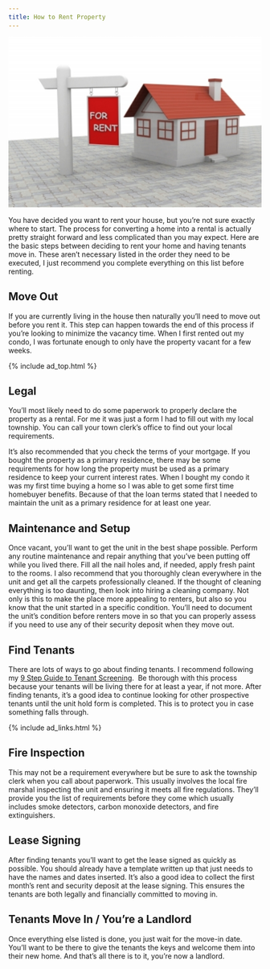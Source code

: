 ```yaml
---
title: How to Rent Property
---
```


![House for Rent](/images/house_for_rent.jpg)

You have decided you want to rent your house, but you’re not sure exactly where to start. The process for converting a home into a rental is actually pretty straight forward and less complicated than you may expect. Here are the basic steps between deciding to rent your home and having tenants move in. These aren’t necessary listed in the order they need to be executed, I just recommend you complete everything on this list before renting.

## Move Out

If you are currently living in the house then naturally you’ll need to move out before you rent it. This step can happen towards the end of this process if you’re looking to minimize the vacancy time. When I first rented out my condo, I was fortunate enough to only have the property vacant for a few weeks.

{% include ad_top.html %}

## Legal

You’ll most likely need to do some paperwork to properly declare the property as a rental. For me it was just a form I had to fill out with my local township. You can call your town clerk’s office to find out your local requirements.

It’s also recommended that you check the terms of your mortgage. If you bought the property as a primary residence, there may be some requirements for how long the property must be used as a primary residence to keep your current interest rates. When I bought my condo it was my first time buying a home so I was able to get some first time homebuyer benefits. Because of that the loan terms stated that I needed to maintain the unit as a primary residence for at least one year.

## Maintenance and Setup

Once vacant, you’ll want to get the unit in the best shape possible. Perform any routine maintenance and repair anything that you’ve been putting off while you lived there. Fill all the nail holes and, if needed, apply fresh paint to the rooms. I also recommend that you thoroughly clean everywhere in the unit and get all the carpets professionally cleaned. If the thought of cleaning everything is too daunting, then look into hiring a cleaning company. Not only is this to make the place more appealing to renters, but also so you know that the unit started in a specific condition. You’ll need to document the unit’s condition before renters move in so that you can properly assess if you need to use any of their security deposit when they move out.

## Find Tenants

There are lots of ways to go about finding tenants. I recommend following my [9 Step Guide to Tenant Screening][1].  Be thorough with this process because your tenants will be living there for at least a year, if not more. After finding tenants, it’s a good idea to continue looking for other prospective tenants until the unit hold form is completed. This is to protect you in case something falls through.

{% include ad_links.html %}

## Fire Inspection

This may not be a requirement everywhere but be sure to ask the township clerk when you call about paperwork. This usually involves the local fire marshal inspecting the unit and ensuring it meets all fire regulations. They’ll provide you the list of requirements before they come which usually includes smoke detectors, carbon monoxide detectors, and fire extinguishers.

## Lease Signing

After finding tenants you’ll want to get the lease signed as quickly as possible. You should already have a template written up that just needs to have the names and dates inserted. It’s also a good idea to collect the first month&#8217;s rent and security deposit at the lease signing. This ensures the tenants are both legally and financially committed to moving in.

## Tenants Move In / You’re a Landlord

Once everything else listed is done, you just wait for the move-in date. You’ll want to be there to give the tenants the keys and welcome them into their new home. And that’s all there is to it, you’re now a landlord.

 [1]: /landlording/screening
